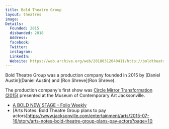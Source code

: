 ```yaml
---
title: Bold Theatre Group
layout: theatres
image: 
Details:
  Founded: 2015
  disbanded: 2018
  Address: 
  facebook: 
  Twitter: 
  instagram: 
  LinkedIn: 
  Website: https://web.archive.org/web/20180312040411/http://boldtheatre.com/
---
```


Bold Theatre Group was a production company founded in 2015 by [Daniel Austin](Daniel Austin) and [Ron Shreve](Ron Shreve).

The production company's first show was [Circle Mirror Transformation (2015)](Circle_Mirror_Transformation) presented at the Museum of Contemporary Art Jacksonville.

- [A BOLD NEW STAGE - Folio Weekly](http://folioweekly.com/A-BOLD-NEW-STAGE,14113)
- [Arts Notes: Bold Theatre Group plans to pay actors]https://www.jacksonville.com/entertainment/arts/2015-07-16/story/arts-notes-bold-theatre-group-plans-pay-actors?page=1()